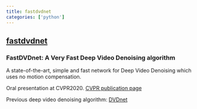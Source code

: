 ```yaml
---
title: fastdvdnet
categories: ['python']
---
```

## [fastdvdnet](https://github.com/m-tassano/fastdvdnet)

### FastDVDnet: A Very Fast Deep Video Denoising algorithm


A state-of-the-art, simple and fast network for Deep Video Denoising which uses no motion compensation.

Oral presentation at CVPR2020. [CVPR publication page](https://openaccess.thecvf.com/content_CVPR_2020/html/Tassano_FastDVDnet_Towards_Real-Time_Deep_Video_Denoising_Without_Flow_Estimation_CVPR_2020_paper.html)

Previous deep video denoising algorithm: [DVDnet](https://github.com/m-tassano/dvdnet)
